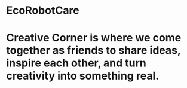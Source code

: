 # EcoRobotCare
# Creative Corner is where we come together as friends to share ideas, inspire each other, and turn creativity into something real.
